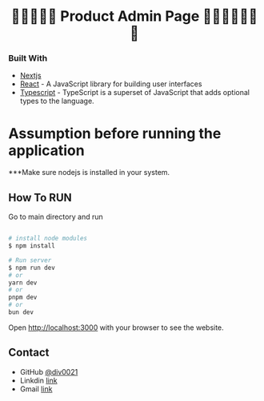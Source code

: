 
<h1 align="center">🫵🫵🚀🚀😎 Product Admin Page 👨🏽‍💻🚀🚀🔥🔥</h1>


### Built With
- [Nextjs](https://nextjs.org/)
- [React](https://reactjs.dev/)  - A JavaScript library for building user interfaces
- [Typescript](https://www.typescriptlang.org/)  - TypeScript is a superset of JavaScript that adds optional types to the language.


# Assumption before running the application

 ***Make sure nodejs is installed in your system.



## How To RUN

Go to main directory and run

```bash

# install node modules
$ npm install

# Run server
$ npm run dev
# or
yarn dev
# or
pnpm dev
# or
bun dev
```

Open [http://localhost:3000](http://localhost:3000) with your browser to see the website.

## Contact

- GitHub [@div0021](https://github.com/div0021)
- Linkdin [link](www.linkedin.com/in/divyanshu0021)
- Gmail [link](singhdivyanshu943@gmail.com)

